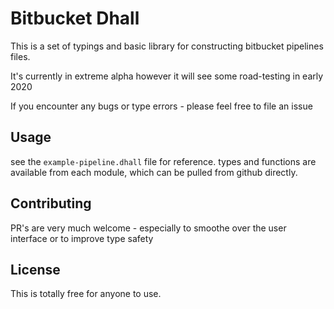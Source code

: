 # Bitbucket Dhall

This is a set of typings and basic library for constructing bitbucket pipelines files.

It's currently in extreme alpha however it will see some road-testing in early 2020

If you encounter any bugs or type errors - please feel free to file an issue


## Usage

see the `example-pipeline.dhall` file for reference. types and functions are available from each module, which can be pulled from github directly.

## Contributing

PR's are very much welcome - especially to smoothe over the user interface or to improve type safety

## License

This is totally free for anyone to use.

